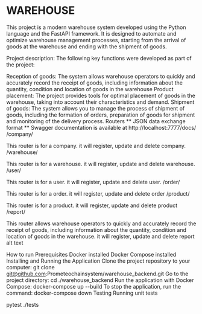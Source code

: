 # WAREHOUSE
This project is a modern warehouse system developed using the Python language and the FastAPI framework. It is designed to automate and optimize warehouse management processes, starting from the arrival of goods at the warehouse and ending with the shipment of goods.

Project description:
The following key functions were developed as part of the project:

Reception of goods:
The system allows warehouse operators to quickly and accurately record the receipt of goods, including information about the quantity, condition and location of goods in the warehouse
Product placement:
The project provides tools for optimal placement of goods in the warehouse, taking into account their characteristics and demand.
Shipment of goods:
The system allows you to manage the process of shipment of goods, including the formation of orders, preparation of goods for shipment and monitoring of the delivery process.
Routers
** JSON data exchange format **
Swagger documentation is available at http://localhost:7777/docs/
/company/

This router is for a company. it will register, update and delete company.
/warehouse/

This router is for a warehouse. it will register, update and delete warehouse.
/user/

This router is for a user. it will register, update and delete user.
/order/

This router is for a order. it will register, update and delete order
/product/

This router is for a product. it will register, update and delete product
/report/

This router allows warehouse operators to quickly and accurately record the receipt of goods, including information about the quantity, condition and location of goods in the warehouse. it will register, update and delete report
alt text

How to run
Prerequisites
Docker installed
Docker Compose installed
Installing and Running the Application
Clone the project repository to your computer:
git clone git@github.com:Prometeochainsystem/warehouse_backend.git
Go to the project directory:
cd ./warehouse_backend
Run the application with Docker Compose:
docker-compose up --build
To stop the application, run the command:
docker-compose down
Testing
Running unit tests

pytest ./tests
